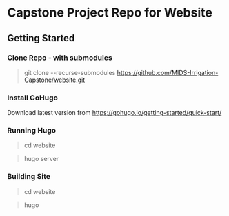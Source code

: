 # Capstone Project Repo for Website

## Getting Started

### Clone Repo - with submodules

> git clone --recurse-submodules  https://github.com/MIDS-Irrigation-Capstone/website.git


### Install GoHugo

Download latest version from https://gohugo.io/getting-started/quick-start/

### Running Hugo

> cd website

> hugo server


### Building Site


> cd website

> hugo

